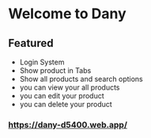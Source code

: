 # Welcome to Dany
## Featured
- Login System
- Show product in Tabs
- Show all products and search options
- you can view your all products
- you can edit your product
- you can delete your product


### https://dany-d5400.web.app/